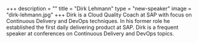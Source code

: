 +++
description = ""
title = "Dirk Lehmann"
type = "new-speaker"
image = "dirk-lehmann.jpg"
+++
Dirk is a Cloud Quality Coach at SAP with focus on Continuous Delivery and DevOps techniques. In his former role he established the first daily delivering product at SAP. Dirk is a frequent speaker at conferences on Continuous Delivery and DevOps topics.